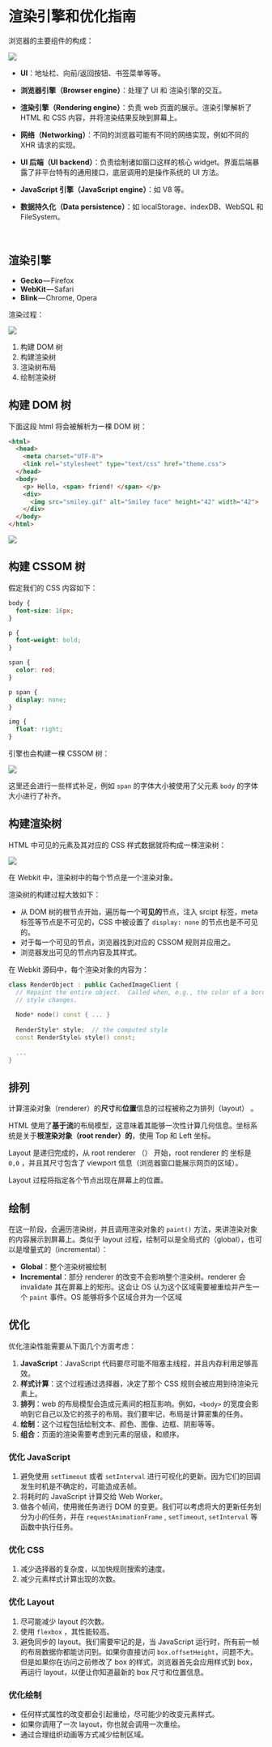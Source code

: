 # 渲染引擎和优化指南

浏览器的主要组件的构成：

![](https://cdn-images-1.medium.com/max/1600/1*lMBu87MtEsVFqqbfMum-kA.png)

- **UI**：地址栏、向前/返回按钮、书签菜单等等。

- **浏览器引擎（Browser engine）**：处理了 UI 和 渲染引擎的交互。

- **渲染引擎（Rendering engine）**：负责 web 页面的展示。渲染引擎解析了 HTML 和 CSS 内容，并将渲染结果反映到屏幕上。

- **网络（Networking）**：不同的浏览器可能有不同的网络实现，例如不同的 XHR 请求的实现。

- **UI 后端（UI backend）**：负责绘制诸如窗口这样的核心 widget。界面后端暴露了非平台特有的通用接口，底层调用的是操作系统的 UI 方法。

- **JavaScript 引擎（JavaScript engine）**：如 V8 等。

- **数据持久化（Data persistence）**：如 localStorage、indexDB、WebSQL 和 FileSystem。

  ​

## 渲染引擎

- **Gecko** — Firefox
- **WebKit** — Safari
- **Blink** — Chrome, Opera

渲染过程：

![](https://cdn-images-1.medium.com/max/1600/1*9b1uEMcZLWuGPuYcIn7ZXQ.png)

1. 构建 DOM 树
2. 构建渲染树
3. 渲染树布局
4. 绘制渲染树

## 构建 DOM 树

下面这段 html 将会被解析为一棵 DOM 树：

```html
<html>
  <head>
    <meta charset="UTF-8">
    <link rel="stylesheet" type="text/css" href="theme.css">
  </head>
  <body>
    <p> Hello, <span> friend! </span> </p>
    <div> 
      <img src="smiley.gif" alt="Smiley face" height="42" width="42">
    </div>
  </body>
</html>
```

![](https://cdn-images-1.medium.com/max/1600/1*ezFoXqgf91umls9FqO0HsQ.png)

## 构建 CSSOM 树

假定我们的 CSS 内容如下：

```css
body { 
  font-size: 16px;
}

p { 
  font-weight: bold; 
}

span { 
  color: red; 
}

p span { 
  display: none; 
}

img { 
  float: right; 
}
```

引擎也会构建一棵 CSSOM 树：

![](https://cdn-images-1.medium.com/max/1600/1*5YU1su2mdzHEQ5iDisKUyw.png)

这里还会进行一些样式补足，例如 `span` 的字体大小被使用了父元素 `body` 的字体大小进行了补齐。

## 构建渲染树

HTML 中可见的元素及其对应的 CSS 样式数据就将构成一棵渲染树：

![](https://cdn-images-1.medium.com/max/1600/1*WHR_08AD8APDITQ-4CFDgg.png)

在 Webkit 中，渲染树中的每个节点是一个渲染对象。

渲染树的构建过程大致如下：

- 从 DOM 树的根节点开始，遍历每一个**可见的**节点，注入 srcipt 标签，meta 标签等节点是不可见的，CSS 中被设置了 `display: none` 的节点也是不可见的。
- 对于每一个可见的节点，浏览器找到对应的 CSSOM 规则并应用之。
- 浏览器发出可见的节点内容及其样式。

在 Webkit 源码中，每个渲染对象的内容为：

```c++
class RenderObject : public CachedImageClient {
  // Repaint the entire object.  Called when, e.g., the color of a border changes, or when a border
  // style changes.
  
  Node* node() const { ... }
  
  RenderStyle* style;  // the computed style
  const RenderStyle& style() const;
  
  ...
}
```

## 排列

计算渲染对象（renderer）的**尺寸**和**位置**信息的过程被称之为排列（layout） 。

HTML 使用了**基于流**的布局模型，这意味着其能够一次性计算几何信息。坐标系统是关于**根渲染对象（root render）的**，使用 Top 和 Left 坐标。

Layout 是递归完成的，从 root renderer （<hmtl>） 开始，root renderer 的 坐标是 `0,0` ，并且其尺寸包含了 viewport 信息（浏览器窗口能展示网页的区域）。

Layout 过程将指定各个节点出现在屏幕上的位置。

## 绘制

在这一阶段，会遍历渲染树，并且调用渲染对象的 `paint()` 方法，来讲渲染对象的内容展示到屏幕上。类似于 layout 过程，绘制可以是全局式的（global），也可以是增量式的（incremental）：

- **Global**：整个渲染树被绘制
- **Incremental**：部分 renderer 的改变不会影响整个渲染树。renderer 会 invalidate 其在屏幕上的矩形。这会让 OS 认为这个区域需要被重绘并产生一个 `paint` 事件。OS 能够将多个区域合并为一个区域

## 优化

优化渲染性能需要从下面几个方面考虑：

1. **JavaScript**：JavaScript 代码要尽可能不阻塞主线程，并且内存利用足够高效。
2. **样式计算**：这个过程通过选择器，决定了那个 CSS 规则会被应用到待渲染元素上。
3. **排列**：web 的布局模型会造成元素间的相互影响。例如，`<body>` 的宽度会影响到它自己以及它的孩子的布局。我们要牢记，布局是计算密集的任务。
4. **绘制**：这个过程包括绘制文本、颜色、图像、边框、阴影等等。
5. **组合**：页面的渲染需要考虑到元素的层级，和顺序。

### 优化 JavaScript

1. 避免使用 `setTimeout` 或者 `setInterval` 进行可视化的更新。因为它们的回调发生时机是不确定的，可能造成丢帧。
2. 将耗时的 JavaScript 计算交给 Web Worker。
3. 做各个帧间，使用微任务进行 DOM 的变更。我们可以考虑将大的更新任务划分为小的任务，并在  `requestAnimationFrame` , `setTimeout`, `setInterval` 等函数中执行任务。

### 优化 CSS

1. 减少选择器的复杂度，以加快规则搜索的速度。
2. 减少元素样式计算出现的次数。

### 优化 Layout

1. 尽可能减少 layout 的次数。
2. 使用 `flexbox` ，其性能较高。
3. 避免同步的 layout。我们需要牢记的是，当 JavaScript 运行时，所有前一帧的布局数据你都能访问到。如果你直接访问 `box.offsetHeight`，问题不大。但是如果你在访问之前修改了 box 的样式，浏览器首先会应用样式到 box，再运行 layout，以便让你知道最新的 box 尺寸和位置信息。

### 优化绘制

- 任何样式属性的改变都会引起重绘，尽可能少的改变元素样式。
- 如果你调用了一次 layout，你也就会调用一次重绘。
- 通过合理组织动画等方式减少绘制区域。